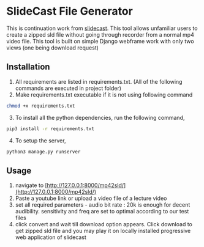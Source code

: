 # SlideCast File Generator
This is continuation work from [slidecast](https://slidecast.github.io/). This tool allows unfamiliar users to create a zipped sld file without going through recorder from a normal mp4 video file.
This tool is built on simple Django webframe work with only two views (one being download request)
## Installation
1. All requirements are listed in requirements.txt. (All of the following commands are executed in project folder)
2. Make requirements.txt executable if it is not using following command 
```bash
chmod +x requirements.txt
```
3. To install all the python dependencies, run the following command,
```bash
pip3 install -r requirements.txt
```
4. To setup the server, 
```bash
python3 manage.py runserver
```
## Usage
1. navigate to [http://127.0.0.1:8000/mp42sld/](http://127.0.0.1:8000/mp42sld/)
1. Paste a youtube link or upload a video file of a lecture video
2. set all required parameters - audio bit rate : 20k is enough for decent audibility. sensitivity and freq are set to optimal according to our test files
3. click convert and wait till download option appears. Click download to get zipped sld file and you may play it on locally installed progressive web application of slidecast